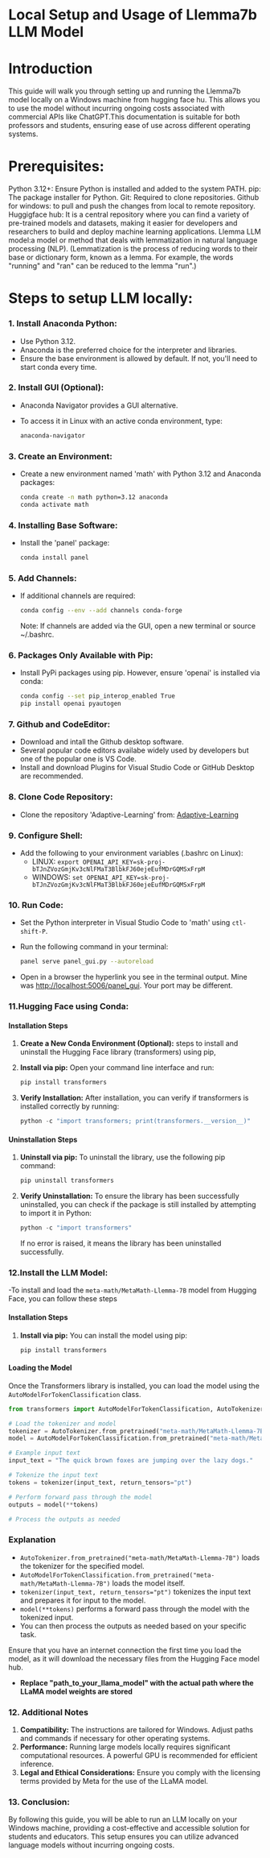 # Local Setup and Usage of Llemma7b LLM Model

# Introduction
This guide will walk you through setting up and running the Llemma7b model locally on a Windows machine from hugging face hu. This allows you to use the model without incurring ongoing costs associated with commercial APIs like ChatGPT.This documentation is suitable for both professors and students, ensuring ease of use across different operating systems.

# Prerequisites:

Python 3.12+: Ensure Python is installed and added to the system PATH.
pip: The package installer for Python.
Git: Required to clone repositories.
Github for windows: to pull and push the changes from local to remote repository.
Huggigface hub: It is a central repository where you can find a variety of pre-trained models and datasets, making it easier for developers and researchers to build and deploy machine learning applications.
Llemma LLM model:a model or method that deals with lemmatization in natural language processing (NLP).
(Lemmatization is the process of reducing words to their base or dictionary form, known as a lemma. For example, the words "running" and "ran" can be reduced to the lemma "run".)

# Steps to setup LLM locally:

### 1. **Install Anaconda Python:**

   - Use Python 3.12.
   - Anaconda is the preferred choice for the interpreter and libraries.
   - Ensure the base environment is allowed by default. If not, you'll need to start conda every time.

### 2. **Install GUI (Optional):**

   - Anaconda Navigator provides a GUI alternative.
   - To access it in Linux with an active conda environment, type:

     ```bash
     anaconda-navigator
     ```

### 3. **Create an Environment:**

   - Create a new environment named 'math' with Python 3.12 and Anaconda packages:

     ```bash
     conda create -n math python=3.12 anaconda
     conda activate math
     ```

### 4. **Installing Base Software:**

   - Install the 'panel' package:

     ```bash
     conda install panel
     ```

### 5. **Add Channels:**

   - If additional channels are required:

     ```bash
     conda config --env --add channels conda-forge
     ```

     Note: If channels are added via the GUI, open a new terminal or source ~/.bashrc.

### 6. **Packages Only Available with Pip:**

   - Install PyPi packages using pip. However, ensure 'openai' is installed via conda:

     ```bash
     conda config --set pip_interop_enabled True
     pip install openai pyautogen
     ```

### 7. **Github and CodeEditor:**

   - Download and intall the Github desktop software.
   - Several popular code editors availabe widely used by developers but one of the popular one is VS Code. 
   - Install and download Plugins for Visual Studio Code or GitHub Desktop are recommended.

### 8. **Clone Code Repository:**

   - Clone the repository 'Adaptive-Learning' from: [Adaptive-Learning](https://github.com/Rivier-Computer-Science/Adaptive-Learning)
   
### 9. **Configure Shell:**

   - Add the following to your environment variables (.bashrc on Linux):
     - LINUX: `export OPENAI_API_KEY=sk-proj-bTJnZVozGmjKv3cNlFMaT3BlbkFJ60ejeEufMDrGQMSxFrpM`
     - WINDOWS: `set OPENAI_API_KEY=sk-proj-bTJnZVozGmjKv3cNlFMaT3BlbkFJ60ejeEufMDrGQMSxFrpM`

### 10. **Run Code:**

   - Set the Python interpreter in Visual Studio Code to 'math' using `ctl-shift-P`.
   - Run the following command in your terminal:

     ```bash
     panel serve panel_gui.py --autoreload
     ```

   - Open in a browser the hyperlink you see in the terminal output. Mine was [http://localhost:5006/panel_gui](http://localhost:5006/panel_gui). Your port may be different.

### 11.**Hugging Face using Conda:**

#### Installation Steps

1. **Create a New Conda Environment (Optional):**
   steps to install and uninstall the Hugging Face library (transformers) using pip,



2. **Install via pip:**
   Open your command line interface and run:

   ```python
   pip install transformers
   ```

3. **Verify Installation:**
   After installation, you can verify if transformers is installed correctly by running:

   ```python
   python -c "import transformers; print(transformers.__version__)"
   ```

#### Uninstallation Steps

1. **Uninstall via pip:**
   To uninstall the library, use the following pip command:

   ```python
   pip uninstall transformers
   ```

2. **Verify Uninstallation:**
   To ensure the library has been successfully uninstalled, you can check if the package is still installed by attempting to import it in Python:

   ```python
   python -c "import transformers"
   ```

   If no error is raised, it means the library has been uninstalled successfully.

### 12.**Install the LLM Model:**

-To install and load the `meta-math/MetaMath-Llemma-7B` model from Hugging Face, you can follow these steps

#### Installation Steps

1. **Install via pip:**
   You can install the model using pip:

   ```
   pip install transformers
   ```

#### Loading the Model

Once the Transformers library is installed, you can load the model using the `AutoModelForTokenClassification` class.

```python
from transformers import AutoModelForTokenClassification, AutoTokenizer

# Load the tokenizer and model
tokenizer = AutoTokenizer.from_pretrained("meta-math/MetaMath-Llemma-7B")
model = AutoModelForTokenClassification.from_pretrained("meta-math/MetaMath-Llemma-7B")

# Example input text
input_text = "The quick brown foxes are jumping over the lazy dogs."

# Tokenize the input text
tokens = tokenizer(input_text, return_tensors="pt")

# Perform forward pass through the model
outputs = model(**tokens)

# Process the outputs as needed
```

### Explanation

- `AutoTokenizer.from_pretrained("meta-math/MetaMath-Llemma-7B")` loads the tokenizer for the specified model.
- `AutoModelForTokenClassification.from_pretrained("meta-math/MetaMath-Llemma-7B")` loads the model itself.
- `tokenizer(input_text, return_tensors="pt")` tokenizes the input text and prepares it for input to the model.
- `model(**tokens)` performs a forward pass through the model with the tokenized input.
- You can then process the outputs as needed based on your specific task.

Ensure that you have an internet connection the first time you load the model, as it will download the necessary files from the Hugging Face model hub.

- **Replace "path_to_your_llama_model" with the actual path where the LLaMA model weights are stored**

### 12. **Additional Notes**

1. **Compatibility:** The instructions are tailored for Windows. Adjust paths and commands if necessary for other operating systems.
2. **Performance:** Running large models locally requires significant computational resources. A powerful GPU is recommended for efficient inference.
3. **Legal and Ethical Considerations:** Ensure you comply with the licensing terms provided by Meta for the use of the LLaMA model.

### 13. **Conclusion:**

By following this guide, you will be able to run an LLM locally on your Windows machine, providing a cost-effective and accessible solution for students and educators. This setup ensures you can utilize advanced language models without incurring ongoing costs.

